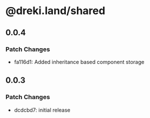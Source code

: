 # @dreki.land/shared

## 0.0.4

### Patch Changes

- fa116d1: Added inheritance based component storage

## 0.0.3

### Patch Changes

- dcdcbd7: initial release
